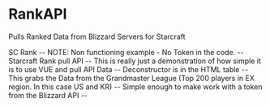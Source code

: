 # RankAPI
Pulls Ranked Data from Blizzard Servers for Starcraft

SC Rank --
NOTE: Non functioning example - No Token in the code. --
Starcraft Rank pull API --
This is really just a demonstration of how simple it is to use VUE and pull API Data --
Deconstructor is in the HTML table --
This grabs the Data from the Grandmaster League (Top 200 players in EX region. In this case US and KR) --
Simple enough to make work with a token from the Blizzard API --
